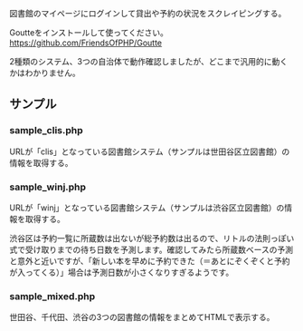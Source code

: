 図書館のマイページにログインして貸出や予約の状況をスクレイピングする。

Goutteをインストールして使ってください。  
https://github.com/FriendsOfPHP/Goutte

2種類のシステム、3つの自治体で動作確認しましたが、どこまで汎用的に動くかはわかりません。

## サンプル
### sample_clis.php
URLが「clis」となっている図書館システム（サンプルは世田谷区立図書館）の情報を取得する。

### sample_winj.php
URLが「winj」となっている図書館システム（サンプルは渋谷区立図書館）の情報を取得する。

渋谷区は予約一覧に所蔵数は出ないが総予約数は出るので、リトルの法則っぽい式で受け取りまでの待ち日数を予測します。確認してみたら所蔵数ベースの予測と意外と近いですが、「新しい本を早めに予約できた（＝あとにぞくぞくと予約が入ってくる）」場合は予測日数が小さくなりすぎるようです。

### sample_mixed.php
世田谷、千代田、渋谷の3つの図書館の情報をまとめてHTMLで表示する。
